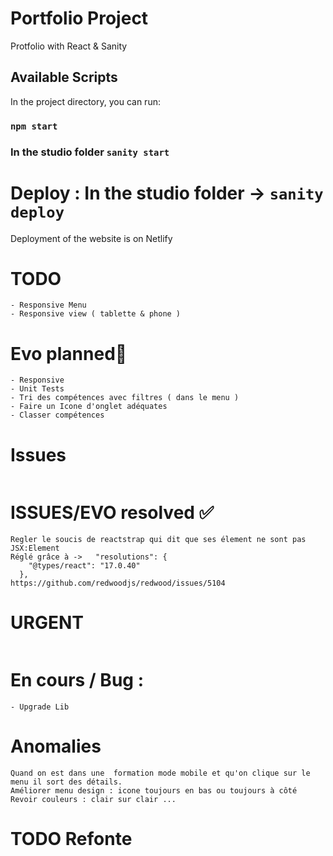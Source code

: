 # Portfolio Project

Protfolio with React & Sanity

## Available Scripts

In the project directory, you can run:

### `npm start`

### In the studio folder `sanity start`

# Deploy : In the studio folder -> `sanity deploy`

Deployment of the website is on Netlify

# TODO

```
- Responsive Menu
- Responsive view ( tablette & phone )

```

# Evo planned💨

```
- Responsive
- Unit Tests
- Tri des compétences avec filtres ( dans le menu )
- Faire un Icone d'onglet adéquates
- Classer compétences
```

# Issues

```

```

# ISSUES/EVO resolved ✅

```
Regler le soucis de reactstrap qui dit que ses élement ne sont pas JSX:Element
Réglé grâce à ->   "resolutions": {
    "@types/react": "17.0.40"
  },
https://github.com/redwoodjs/redwood/issues/5104

```

# URGENT

```

```

# En cours / Bug :

```
- Upgrade Lib
```

# Anomalies

```
Quand on est dans une  formation mode mobile et qu'on clique sur le menu il sort des détails.
Améliorer menu design : icone toujours en bas ou toujours à côté
Revoir couleurs : clair sur clair ...
```

# TODO Refonte
